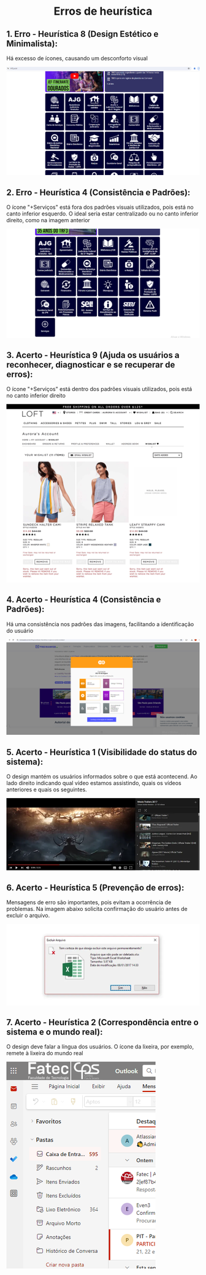 <h1 align="center"> Erros de heurística </h1>

## 1. Erro - Heurística 8 (Design Estético e Minimalista):

Há excesso de ícones, causando um desconforto visual

![site jfsp](https://github.com/Katianefatec/bertoti/blob/main/ihc/img/heuristica8.png)

## 2. Erro - Heurística 4 (Consistência e Padrões):

O ícone "+Serviços" está fora dos padrões visuais utilizados, pois está no canto inferior esquerdo. O ideal seria estar centralizado ou no canto inferior direito, como na imagem anterior

![site jfsp2](https://github.com/Katianefatec/bertoti/blob/main/ihc/img/heuristica4-erro.png)

## 3. Acerto - Heurística 9 (Ajuda os usuários a reconhecer, diagnosticar e se recuperar de erros):

O ícone "+Serviços" está dentro dos padrões visuais utilizados, pois está no canto inferior direito

![site jfsp2](https://github.com/Katianefatec/bertoti/blob/main/ihc/img/heuristica9.png)

## 4. Acerto - Heurística 4 (Consistência e Padrões):

Há uma consistência nos padrões das imagens, facilitando a identificação do usuário

![site jfsp2](https://github.com/Katianefatec/bertoti/blob/main/ihc/img/heuristica4.png)

## 5. Acerto - Heurística 1 (Visibilidade do status do sistema):

O design mantém os usuários informados sobre o que está acontecend. Ao lado direito indicando qual vídeo estamos assistindo, quais os vídeos anteriores e quais os seguintes.

![site jfsp2](https://github.com/Katianefatec/bertoti/blob/main/ihc/img/heuristica1.png)

## 6. Acerto - Heurística 5 (Prevenção de erros):

Mensagens de erro são importantes, pois evitam a ocorrência de problemas. Na imagem abaixo solicita confirmação do usuário antes de excluir o arquivo.

![site jfsp2](https://github.com/Katianefatec/bertoti/blob/main/ihc/img/heuristica5.png)

## 7. Acerto - Heurística 2 (Correspondência entre o sistema e o mundo real):

O design deve falar a língua dos usuários. O ícone da lixeira, por exemplo, remete à lixeira do mundo real

![site jfsp2](https://github.com/Katianefatec/bertoti/blob/main/ihc/img/heuristica2.png)







